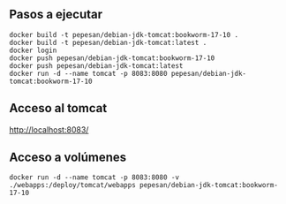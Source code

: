 ## Pasos a ejecutar

```shell
docker build -t pepesan/debian-jdk-tomcat:bookworm-17-10 .
docker build -t pepesan/debian-jdk-tomcat:latest .
docker login 
docker push pepesan/debian-jdk-tomcat:bookworm-17-10
docker push pepesan/debian-jdk-tomcat:latest
docker run -d --name tomcat -p 8083:8080 pepesan/debian-jdk-tomcat:bookworm-17-10
```

## Acceso al tomcat
[http://localhost:8083/](http://localhost:8083/)

## Acceso a volúmenes
```shell
docker run -d --name tomcat -p 8083:8080 -v ./webapps:/deploy/tomcat/webapps pepesan/debian-jdk-tomcat:bookworm-17-10
```

